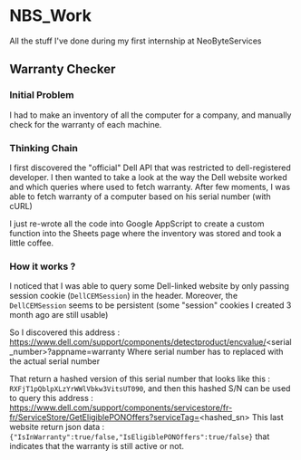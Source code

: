 # NBS_Work
All the stuff I've done during my first internship at NeoByteServices

## Warranty Checker
### Initial Problem
I had to make an inventory of all the computer for a company, and manually check for the warranty of each machine.

### Thinking Chain
I first discovered the "official" Dell API that was restricted to dell-registered developer.
I then wanted to take a look at the way the Dell website worked and which queries where used to fetch warranty.
After few moments, I was able to fetch warranty of a computer based on his serial number (with cURL)

I just re-wrote all the code into Google AppScript to create a custom function into the Sheets page where the inventory was stored and took a little coffee.

### How it works ?
I noticed that I was able to query some Dell-linked website by only passing session cookie (```DellCEMSession```) in the header.
Moreover, the ```DellCEMSession``` seems to be persistent (some "session" cookies I created 3 month ago are still usable)

So I discovered this address : https://www.dell.com/support/components/detectproduct/encvalue/<serial_number>?appname=warranty
Where serial number has to replaced with the actual serial number

That return a hashed version of this serial number that looks like this : ```RXFjT1pQblpXLzYrWWlVbkw3VitsUT090```, 
and then this hashed S/N can be used to query this address : https://www.dell.com/support/components/servicestore/fr-fr/ServiceStore/GetEligiblePONOffers?serviceTag=<hashed_sn>
This last website return json data : ```{"IsInWarranty":true/false,"IsEligiblePONOffers":true/false}``` that indicates that the warranty is still active or not.
